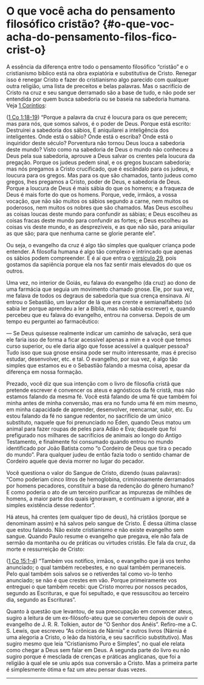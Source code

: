 # O que você acha do pensamento filosófico cristão? {#o-que-voc-acha-do-pensamento-filos-fico-crist-o}

A essência da diferença entre todo o pensamento filosófico “cristão” e o cristianismo bíblico está na obra expiatória e substitutiva de Cristo. Renegar isso é renegar Cristo e fazer do cristianismo algo parecido com qualquer outra religião, uma lista de preceitos e belas palavras. Mas o sacrifício de Cristo na cruz e seu sangue derramado são a base de tudo, e não pode ser entendida por quem busca sabedoria ou se baseia na sabedoria humana. Veja [1 Coríntios](http://bibliaonline.com.br/acf/1co/1):

([1 Co 1:18-19](http://bibliaonline.com.br/acf/1co/1/18-19)) “Porque a palavra da cruz é loucura para os que perecem; mas para nós, que somos salvos, é o poder de Deus. Porque está escrito: Destruirei a sabedoria dos sábios, E aniquilarei a inteligência dos inteligentes. Onde está o sábio? Onde está o escriba? Onde está o inquiridor deste século? Porventura não tornou Deus louca a sabedoria deste mundo? Visto como na sabedoria de Deus o mundo não conheceu a Deus pela sua sabedoria, aprouve a Deus salvar os crentes pela loucura da pregação. Porque os judeus pedem sinal, e os gregos buscam sabedoria; mas nós pregamos a Cristo crucificado, que é escândalo para os judeus, e loucura para os gregos. Mas para os que são chamados, tanto judeus como gregos, lhes pregamos a Cristo, poder de Deus, e sabedoria de Deus. Porque a loucura de Deus é mais sábia do que os homens; e a fraqueza de Deus é mais forte do que os homens. Porque, vede, irmãos, a vossa vocação, que não são muitos os sábios segundo a carne, nem muitos os poderosos, nem muitos os nobres que são chamados. Mas Deus escolheu as coisas loucas deste mundo para confundir as sábias; e Deus escolheu as coisas fracas deste mundo para confundir as fortes; e Deus escolheu as coisas vis deste mundo, e as desprezíveis, e as que não são, para aniquilar as que são; para que nenhuma carne se glorie perante ele”.

Ou seja, o evangelho da cruz é algo tão simples que qualquer criança pode entender. A filosofia humana é algo tão complexo e intrincado que apenas os sábios podem compreender. E é aí que entra o [versículo 29](http://bibliaonline.com.br/acf/1co/1/29), pois gostamos da sapiência porque ela nos faz sentir mais elevados do que os outros.

Uma vez, no interior de Goiás, eu falava do evangelho (da cruz) ao dono de uma farmácia que seguia um movimento chamado gnose. Ele, por sua vez, me falava de todos os degraus de sabedoria que sua crença ensinava. Aí entrou o Sebastião, um lavrador de lá que era crente e semianalfabeto (só sabia ler porque aprendeu a ler a Bíblia, mas não sabia escrever) e, quando percebeu que eu falava do evangelho, entrou na conversa. Depois de um tempo eu perguntei ao farmacêutico:

— Se Deus quisesse realmente indicar um caminho de salvação, será que ele faria isso de forma a ficar acessível apenas a mim e a você que temos curso superior, ou ele daria algo que fosse acessível a qualquer pessoa? Tudo isso que sua gnose ensina pode ser muito interessante, mas é preciso estudar, desenvolver, etc. e tal. O evangelho, por sua vez, é algo tão simples que estamos eu e o Sebastião falando a mesma coisa, apesar da diferença em nossa formação.

Prezado, você diz que sua intenção com o livro de filosofia cristã que pretende escrever é convencer os ateus e agnósticos da fé cristã, mas não estamos falando da mesma fé. Você está falando de uma fé que também foi minha antes de minha conversão, mas era no fundo uma fé em mim mesmo, em minha capacidade de aprender, desenvolver, reencarnar, subir, etc. Eu estou falando da fé no sangue redentor, no sacrifício de um único substituto, naquele que foi prenunciado no Éden, quando Deus matou um animal para fazer roupas de peles para Adão e Eva; daquele que foi prefigurado nos milhares de sacrifícios de animais ao longo do Antigo Testamento, e finalmente foi consumado quando entrou no mundo identificado por João Batista como “o Cordeiro de Deus que tira o pecado do mundo”. Para qualquer judeu de então fazia todo o sentido chamar de Cordeiro aquele que devia morrer no lugar do pecador.

Você questiona o valor do Sangue de Cristo, dizendo (suas palavras): “Como poderiam cinco litros de hemoglobina, criminosamente derramados por homens pecadores, constituir a base da redenção do gênero humano? E como poderia o ato de um terceiro purificar as impurezas de milhões de homens, a maior parte dos quais ignoravam, e continuam a ignorar, até a simples existência desse redentor”.

Há ateus, há crentes (em qualquer tipo de deus), há cristãos (porque se denominam assim) e há salvos pelo sangue de Cristo. É dessa última classe que estou falando. Não existe cristianismo e não existe evangelho sem sangue. Quando Paulo resume o evangelho que pregava, ele não fala de sermão da montanha ou de práticas ou virtudes cristãs. Ele fala da cruz, da morte e ressurreição de Cristo:

([1 Co 15:1-4](http://bibliaonline.com.br/acf/1co/15/1-4)) “Também vos notifico, irmãos, o evangelho que já vos tenho anunciado; o qual também recebestes, e no qual também permaneceis. Pelo qual também sois salvos se o retiverdes tal como vo-lo tenho anunciado; se não é que crestes em vão. Porque primeiramente vos entreguei o que também recebi: que Cristo morreu por nossos pecados, segundo as Escrituras, e que foi sepultado, e que ressuscitou ao terceiro dia, segundo as Escrituras”.

Quanto à questão que levantou, de sua preocupação em convencer ateus, sugiro a leitura de um ex-filósofo-ateu que se converteu depois de ouvir o evangelho de J. R. R. Tolkien, autor de “O Senhor dos Anéis”. Refiro-me a C. S. Lewis, que escreveu “As crônicas de Nárnia” e outros livros (Nárnia é uma alegoria a Cristo, o leão da história, e seu sacrifício substitutivo). Mas sugiro mesmo que leia “Cristianismo Puro e Simples”, no qual ele relata como chegar a Deus sem falar em Deus. A segunda parte do livro eu não sugiro porque é mesclada de crenças e práticas anglicanas, que foi a religião à qual ele se uniu após sua conversão a Cristo. Mas a primeira parte é simplesmente ótima e faz um ateu pensar duas vezes.

*****
